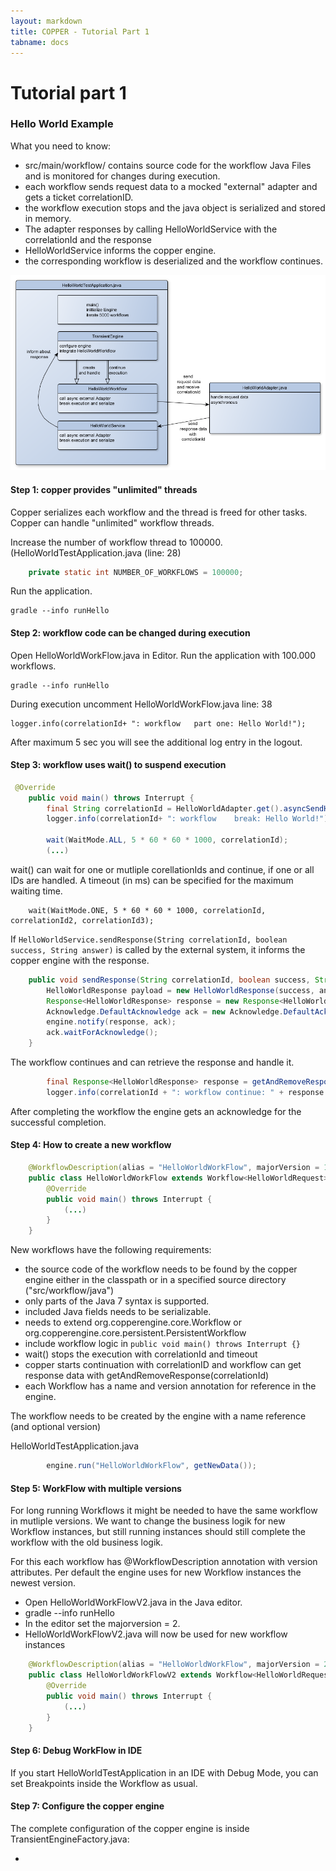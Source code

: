 ```yaml
---
layout: markdown
title: COPPER - Tutorial Part 1
tabname: docs
---
```


Tutorial part 1
===============



### Hello World Example


What you need to know:

- src/main/workflow/ contains source code for the workflow Java Files and is monitored for changes during execution.
- each workflow sends request data to a mocked "external" adapter and gets a ticket correlationID.
- the workflow execution stops and the java object is serialized and stored in memory.
- The adapter responses by calling HelloWorldService with the correlationId and the response
- HelloWorldService informs the copper engine.
- the corresponding workflow is deserialized and the workflow continues.

![HelloWorldApplication Overview](/images/gs-copper1.png)



#### Step 1: copper provides "unlimited" threads

Copper serializes each workflow and the thread is freed for other tasks. Copper can handle "unlimited" workflow threads.

Increase the number of workflow thread to 100000. (HelloWorldTestApplication.java (line: 28)

```Java
	private static int NUMBER_OF_WORKFLOWS = 100000;
```

Run the application.

	gradle --info runHello


#### Step 2: workflow code can be changed during execution

Open HelloWorldWorkFlow.java in Editor.
Run the application with 100.000 workflows.
	
	gradle --info runHello

During execution uncomment HelloWorldWorkFlow.java line: 38

	logger.info(correlationId+ ": workflow   part one: Hello World!");


After maximum 5 sec you will see the additional log entry in the logout.

#### Step 3: workflow uses wait() to suspend execution

```Java
 @Override
    public void main() throws Interrupt {
        final String correlationId = HelloWorldAdapter.get().asyncSendHelloWorld(getData());
        logger.info(correlationId+ ": workflow    break: Hello World!");

        wait(WaitMode.ALL, 5 * 60 * 60 * 1000, correlationId);
        (...)
```

wait() can wait for one or mutliple corellationIds and continue, if one or all IDs are handled.
A timeout (in ms) can be specified for the maximum waiting time.

        wait(WaitMode.ONE, 5 * 60 * 60 * 1000, correlationId, correlationId2, correlationId3);

If  `HelloWorldService.sendResponse(String correlationId, boolean success, String answer)` is called by the external system, 
it informs the copper engine with the response.

```Java
    public void sendResponse(String correlationId, boolean success, String answer) {
        HelloWorldResponse payload = new HelloWorldResponse(success, answer);
        Response<HelloWorldResponse> response = new Response<HelloWorldResponse>(correlationId, payload, null);
        Acknowledge.DefaultAcknowledge ack = new Acknowledge.DefaultAcknowledge();
        engine.notify(response, ack);
        ack.waitForAcknowledge();
    }
```

The workflow continues and can retrieve the response and handle it.

```Java
        final Response<HelloWorldResponse> response = getAndRemoveResponse(correlationId);
        logger.info(correlationId + ": workflow continue: " + response.getResponse().getAnswer());
```

After completing the workflow the engine gets an acknowledge for the successful completion.

#### Step 4: How to create a new workflow

```Java
	@WorkflowDescription(alias = "HelloWorldWorkFlow", majorVersion = 1, minorVersion = 0, patchLevelVersion = 0)
	public class HelloWorldWorkFlow extends Workflow<HelloWorldRequest> {
	    @Override
	    public void main() throws Interrupt {
	    	(...)
	    }
	}
```

New workflows have the following requirements:

* the source code of the workflow needs to be found by the copper engine either in the classpath or in a specified source directory ("src/workflow/java")
* only parts of the Java 7 syntax is supported.
* included Java fields needs to be serializable.
* needs to extend org.copperengine.core.Workflow or org.copperengine.core.persistent.PersistentWorkflow
* include workflow logic in `public void main() throws Interrupt {}`
* wait() stops the execution with correlationId and timeout
* copper starts continuation with correlationID and workflow can get response data with getAndRemoveResponse(correlationId)
* each Workflow has a name and version annotation for reference in the engine.

The workflow needs to be created by the engine with a name reference (and optional version)

HelloWorldTestApplication.java
```Java
        engine.run("HelloWorldWorkFlow", getNewData());
```

#### Step 5: WorkFlow with multiple versions

For long running Workflows it might be needed to have the same workflow in mutliple versions.
We want to change the business logik for new Workflow instances, but still running instances should still complete the workflow with the old business logik.

For this each workflow has @WorkflowDescription annotation with version attributes.
Per default the engine uses for new Workflow instances the newest version.

* Open HelloWorldWorkFlowV2.java in the Java editor.
* gradle --info runHello
* In the editor set the majorversion = 2. 
* HelloWorldWorkFlowV2.java will now be used for new workflow instances

```Java
	@WorkflowDescription(alias = "HelloWorldWorkFlow", majorVersion = 2, minorVersion = 0, patchLevelVersion = 0)
	public class HelloWorldWorkFlowV2 extends Workflow<HelloWorldRequest> {
	    @Override
	    public void main() throws Interrupt {
	    	(...)
	    }
	}
```

#### Step 6: Debug WorkFlow in IDE

If you start HelloWorldTestApplication in an IDE with Debug Mode, you can set Breakpoints inside the Workflow as usual.

#### Step 7: Configure the copper engine

The complete configuration of the copper engine is inside TransientEngineFactory.java:

* 

